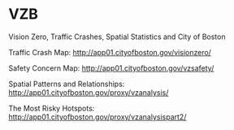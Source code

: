 # VZB
Vision Zero, Traffic Crashes, Spatial Statistics and City of Boston

Traffic Crash Map: http://app01.cityofboston.gov/visionzero/

Safety Concern Map: http://app01.cityofboston.gov/vzsafety/

Spatial Patterns and Relationships: http://app01.cityofboston.gov/proxy/vzanalysis/

The Most Risky Hotspots: http://app01.cityofboston.gov/proxy/vzanalysispart2/ 
